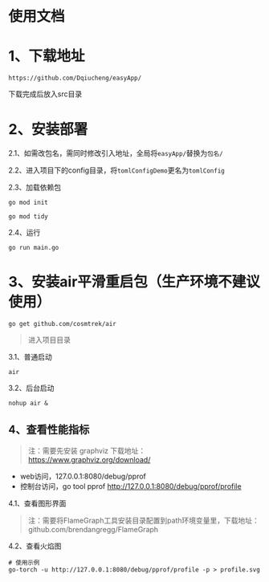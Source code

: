 使用文档
===============
#  1、下载地址
~~~
https://github.com/Dqiucheng/easyApp/
~~~
下载完成后放入src目录

# 2、安装部署
2.1、如需改包名，需同时修改引入地址，全局将`easyApp/`替换为`包名/`

2.2、进入项目下的config目录，将`tomlConfigDemo`更名为`tomlConfig`

2.3、加载依赖包
~~~
go mod init

go mod tidy
~~~

2.4、运行
~~~
go run main.go
~~~

# 3、安装air平滑重启包（生产环境不建议使用）
~~~
go get github.com/cosmtrek/air
~~~
> 进入项目目录

3.1、普通启动
~~~
air
~~~
3.2、后台启动
~~~
nohup air &
~~~

## 4、查看性能指标
> 注：需要先安装 graphviz 下载地址：https://www.graphviz.org/download/
* web访问，127.0.0.1:8080/debug/pprof
* 控制台访问，go tool pprof http://127.0.0.1:8080/debug/pprof/profile

4.1、查看图形界面
> 注：需要将FlameGraph工具安装目录配置到path环境变量里，下载地址：github.com/brendangregg/FlameGraph

4.2、查看火焰图
~~~
# 使用示例
go-torch -u http://127.0.0.1:8080/debug/pprof/profile -p > profile.svg
~~~
